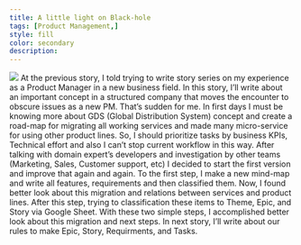 ```yaml
---
title: A little light on Black-hole
tags: [Product Management,]
style: fill
color: secondary
description:
---
```

![](https://ahmadi.pm/assets/imgpsts/light.jpg)
At the previous story, I told trying to write story series on my experience as a Product Manager in a new business field.
In this story, I’ll write about an important concept in a structured company that moves the encounter to obscure issues as a new PM.
That’s sudden for me. In first days I must be knowing more about GDS (Global Distribution System) concept and create a road-map for migrating all working services and made many micro-service for using other product lines. So, I should prioritize tasks by business KPIs, Technical effort and also I can’t stop current workflow in this way.
After talking with domain expert’s developers and investigation by other teams (Marketing, Sales, Customer support, etc) I decided to start the first version and improve that again and again.
To the first step, I make a new mind-map and write all features, requirements and then classified them. Now, I found better look about this migration and relations between services and product lines. After this step, trying to classification these items to Theme, Epic, and Story via Google Sheet.
With these two simple steps, I accomplished better look about this migration and next steps.
In next story, I’ll write about our rules to make Epic, Story, Requirments, and Tasks.
